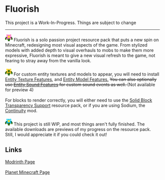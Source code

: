 # Fluorish
This project is a Work-In-Progress. Things are subject to change
<hr>
<img src=https://raw.githubusercontent.com/RyanCR03/Fluorish/refs/heads/main/fluora_icon_stable.png alt=fluora width=24>
Fluorish is a solo passion project resource pack that puts a new spin on Minecraft, redesigning most visual aspects of the game. From stylized models with added depth to visual overhauls to mobs to make them more expressive, Fluorish is meant to give a new visual refresh to the game, not fearing to stray away from the vanilla look. <br />
<br />
<img src=https://raw.githubusercontent.com/RyanCR03/Fluorish/refs/heads/main/fluora_icon_addon.png alt=fluora width=24>
For custom entity textures and models to appear, you will need to install <a href=https://modrinth.com/mod/entitytexturefeatures>Entity Texture Features</a>, and <a href=https://modrinth.com/mod/entity-model-features>Entity Model Features.</a> <s>You can also optionally use <a href=https://modrinth.com/mod/esf>Entity Sound Features</a> for custom sound events as well. </s> (Not available for preview 4)<br />
<br />
For blocks to render correctly, you will either need to use the <a href=https://modrinth.com/resourcepack/solid-block-transparency-support>Solid Block Transparency Support</a> resource pack, or if you are using Sodium, the <a href=https://modrinth.com/mod/continuity>Continuity</a> mod. <br />
<br />
<img src=https://raw.githubusercontent.com/RyanCR03/Fluorish/refs/heads/main/fluora_icon_beta.png alt=fluora width=24> This project is still WIP, and most things aren't fully finished. The available downloads are previews of my progress on the resource pack. Still, I would appreciate it if you could check it out! 

## Links
<a href=https://modrinth.com/resourcepack/fluorish> Modrinth Page</a> <br>
<br>
<a href=https://www.planetminecraft.com/texture-pack/fluorish/> Planet Minecraft Page</a>

